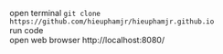 open terminal
`git clone https://github.com/hieuphamjr/hieuphamjr.github.io`<br>
run code<br>
open web browser http://localhost:8080/
